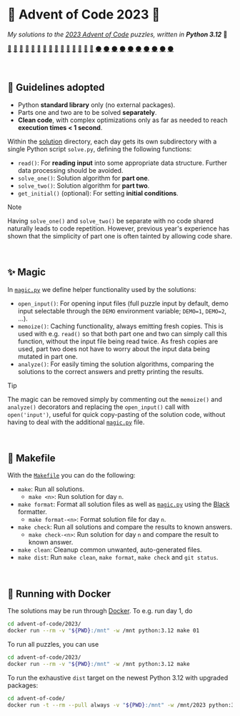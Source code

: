 # 🎄 Advent of Code 2023 🧩
*My solutions to the [2023 Advent of Code](https://adventofcode.com/2023/)
puzzles, written in **Python 3.12*** 🐍

[🌟](solution/01/solve.py)
[🌟](solution/02/solve.py)
[🌟](solution/03/solve.py)
[🌟](solution/04/solve.py)
[🌟](solution/05/solve.py)
[🌟](solution/06/solve.py)
[🌟](solution/07/solve.py)
[🌟](solution/08/solve.py)
[🌟](solution/09/solve.py)
[🌟](solution/10/solve.py)
[🌟](solution/11/solve.py)
[🌟](solution/12/solve.py)
[🌟](solution/13/solve.py)
[🌟](solution/14/solve.py)
[🌟](solution/15/solve.py)
[⚫](https://adventofcode.com/2023/day/16)
[⚫](https://adventofcode.com/2023/day/17)
[⚫](https://adventofcode.com/2023/day/18)
[⚫](https://adventofcode.com/2023/day/19)
[⚫](https://adventofcode.com/2023/day/20)
[⚫](https://adventofcode.com/2023/day/21)
[⚫](https://adventofcode.com/2023/day/22)
[⚫](https://adventofcode.com/2023/day/23)
[⚫](https://adventofcode.com/2023/day/24)
[⚫](https://adventofcode.com/2023/day/25)


</br>

## 📜 Guidelines adopted
* Python **standard library** only (no external packages).
* Parts one and two are to be solved **separately**.
* **Clean code**, with complex optimizations only as far as needed
  to reach **execution times < 1 second**.

Within the [solution](solution) directory, each day gets its own subdirectory
with a single Python script `solve.py`, defining the following functions:
* `read()`: For **reading input** into some appropriate data structure.
  Further data processing should be avoided.
* `solve_one()`: Solution algorithm for **part one**.
* `solve_two()`: Solution algorithm for **part two**.
* `get_initial()` (optional): For setting **initial conditions**.

> [!NOTE]
> Having `solve_one()` and `solve_two()` be separate with no code shared
> naturally leads to code repetition. However, previous year's experience
> has shown that the simplicity of part one is often tainted by allowing
> code share.


</br>

## ✨ Magic
In [`magic.py`](magic.py) we define helper functionality
used by the solutions:
* `open_input()`: For opening input files (full puzzle input by default,
  demo input selectable through the `DEMO` environment variable; `DEMO=1`,
  `DEMO=2`, ...).
* `memoize()`: Caching functionality, always emitting fresh copies. This is
  used with e.g. `read()` so that both part one and two can simply call this
  function, without the input file being read twice. As fresh copies are used,
  part two does not have to worry about the input data
  being mutated in part one.
* `analyze()`: For easily timing the solution algorithms, comparing the
  solutions to the correct answers and pretty printing the results.

> [!TIP]
> The magic can be removed simply by commenting out the `memoize()` and
> `analyze()` decorators and replacing the `open_input()` call with
> `open('input')`, useful for quick copy-pasting of the solution code,
> without having to deal with the additional [`magic.py`](magic.py) file.


</br>

## 🤖 Makefile
With the [`Makefile`](Makefile) you can do the following:
* `make`: Run all solutions.
  * `make <n>`: Run solution for day `n`.
* `make format`: Format all solution files as well as [`magic.py`](magic.py)
  using the [Black](https://github.com/psf/black) formatter.
  * `make format-<n>`: Format solution file for day `n`.
* `make check`: Run all solutions and compare the results to known answers.
  * `make check-<n>`: Run solution for day `n` and compare the result to
    known answer.
* `make clean`: Cleanup common unwanted, auto-generated files.
* `make dist`: Run `make clean`, `make format`, `make check` and `git status`.


</br>

## 🐋 Running with Docker
The solutions may be run through [Docker](https://www.docker.com/).
To e.g. run day 1, do
```bash
cd advent-of-code/2023/
docker run --rm -v "${PWD}:/mnt" -w /mnt python:3.12 make 01
```
To run all puzzles, you can use
```bash
cd advent-of-code/2023/
docker run --rm -v "${PWD}:/mnt" -w /mnt python:3.12 make
```
To run the exhaustive `dist` target on the newest Python 3.12
with upgraded packages:
```bash
cd advent-of-code/
docker run -t --rm --pull always -v "${PWD}:/mnt" -w /mnt/2023 python:3.12 bash -c "pip install -U pip && pip freeze > requirements.txt && sed -i 's/==/>=/' requirements.txt && echo black >> requirements.txt && pip install -U -r requirements.txt && rm requirements.txt && git config --global --add safe.directory /mnt && make dist"
```
